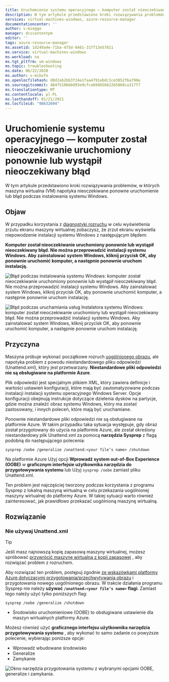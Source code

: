 ```yaml
---
title: Uruchomienie systemu operacyjnego — komputer został nieoczekiwanie uruchomiony ponownie lub wystąpił nieoczekiwany błąd
description: W tym artykule przedstawiono kroki rozwiązywania problemów z maszyną wirtualną w przypadku nieoczekiwanego ponownego uruchomienia lub błędu podczas instalowania systemu Windows.
services: virtual-machines-windows, azure-resource-manager
documentationcenter: ''
author: v-miegge
manager: dcscontentpm
editor: ''
tags: azure-resource-manager
ms.assetid: 1d249a4e-71ba-475d-8461-31ff13e57811
ms.service: virtual-machines-windows
ms.workload: na
ms.tgt_pltfrm: vm-windows
ms.topic: troubleshooting
ms.date: 06/22/2020
ms.author: v-mibufo
ms.openlocfilehash: d8d2ab2bb3f24e1faa4791ebdc1ce3852f6a790e
ms.sourcegitcommit: 484f510bbb093e9cfca694b56622b5860ca317f7
ms.translationtype: MT
ms.contentlocale: pl-PL
ms.lasthandoff: 01/21/2021
ms.locfileid: "98632694"
---
```

# <a name="os-start-up--computer-restarted-unexpectedly-or-encountered-an-unexpected-error"></a>Uruchomienie systemu operacyjnego — komputer został nieoczekiwanie uruchomiony ponownie lub wystąpił nieoczekiwany błąd

W tym artykule przedstawiono kroki rozwiązywania problemów, w których maszyna wirtualna (VM) napotyka nieoczekiwane ponowne uruchomienie lub błąd podczas instalowania systemu Windows.

## <a name="symptom"></a>Objaw

W przypadku korzystania z [diagnostyki rozruchu](./boot-diagnostics.md) w celu wyświetlenia zrzutu ekranu maszyny wirtualnej zobaczysz, że zrzut ekranu wyświetla niepowodzenie instalacji systemu Windows z następującym błędem:

**Komputer został nieoczekiwanie uruchomiony ponownie lub wystąpił nieoczekiwany błąd. Nie można przeprowadzić instalacji systemu Windows. Aby zainstalować system Windows, kliknij przycisk OK, aby ponownie uruchomić komputer, a następnie ponownie uruchom instalację.**

![Błąd podczas instalowania systemu Windows: komputer został nieoczekiwanie uruchomiony ponownie lub wystąpił nieoczekiwany błąd. Nie można przeprowadzić instalacji systemu Windows. Aby zainstalować system Windows, kliknij przycisk OK, aby ponownie uruchomić komputer, a następnie ponownie uruchom instalację.](./media/unexpected-restart-error-during-vm-boot/1.png)
 
![Błąd podczas uruchamiania usług Instalatora systemu Windows: komputer został nieoczekiwanie uruchomiony lub wystąpił nieoczekiwany błąd. Nie można przeprowadzić instalacji systemu Windows. Aby zainstalować system Windows, kliknij przycisk OK, aby ponownie uruchomić komputer, a następnie ponownie uruchom instalację.](./media/unexpected-restart-error-during-vm-boot/2.png)

## <a name="cause"></a>Przyczyna

Maszyna próbuje wykonać początkowe rozruch [uogólnionego obrazu](/windows-hardware/manufacture/desktop/sysprep--generalize--a-windows-installation), ale napotyka problem z powodu niestandardowego pliku odpowiedzi (Unattend.xml), który jest przetwarzany. **Niestandardowe pliki odpowiedzi nie są obsługiwane na platformie Azure**. 

Plik odpowiedzi jest specjalnym plikiem XML, który zawiera definicje i wartości ustawień konfiguracji, które mają być zautomatyzowane podczas instalacji instalacji systemu operacyjnego Windows Server. Opcje konfiguracji obejmują instrukcje dotyczące dzielenia dysków na partycje, gdzie można znaleźć obraz systemu Windows, który ma zostać zastosowany, i innych poleceń, które mają być uruchamiane.

Ponownie niestandardowe pliki odpowiedzi nie są obsługiwane na platformie Azure. W takim przypadku taka sytuacja występuje, gdy obraz został przygotowany do użycia na platformie Azure, ale został określony niestandardowy plik Unattend.xml za pomocą **narzędzia Sysprep** z flagą podobną do następującego polecenia:

`sysprep /oobe /generalize /unattend:<your file’s name> /shutdown`

Na platformie Azure Użyj opcji **Wprowadź system out-of-Box Experience (OOBE)** w **graficznym interfejsie użytkownika narzędzia do przygotowywania systemu** lub Użyj `sysprep /oobe` zamiast pliku Unattend.xml.

Ten problem jest najczęściej tworzony podczas korzystania z programu Sysprep z lokalną maszyną wirtualną w celu przekazania uogólnionej maszyny wirtualnej do platformy Azure. W takiej sytuacji warto również zainteresować, jak prawidłowo przekazać uogólnioną maszynę wirtualną.

## <a name="solution"></a>Rozwiązanie

### <a name="do-not-use-unattendxml"></a>Nie używaj Unattend.xml

> [!TIP]
> Jeśli masz najnowszą kopię zapasową maszyny wirtualnej, możesz spróbować [przywrócić maszynę wirtualną z kopii zapasowej](../../backup/backup-azure-arm-restore-vms.md) , aby rozwiązać problem z rozruchem.

Aby rozwiązać ten problem, postępuj zgodnie [ze wskazówkami platformy Azure dotyczącymi przygotowania/przechwytywania obrazu](../windows/upload-generalized-managed.md) i przygotowania nowego uogólnionego obrazu. W trakcie działania programu Sysprep nie należy **używać `/unattend:<your file’s name>` flagi**. Zamiast tego należy użyć tylko poniższych flag:

`sysprep /oobe /generalize /shutdown`

- Środowisko uruchomieniowe (OOBE) to obsługiwane ustawienie dla maszyn wirtualnych platformy Azure.

Możesz również użyć **graficznego interfejsu użytkownika narzędzia przygotowywania systemu** , aby wykonać to samo zadanie co powyższe polecenie, wybierając poniższe opcje:

- Wprowadź wbudowane środowisko
- Generalize
- Zamykanie
 
![Okno narzędzia przygotowania systemu z wybranymi opcjami OOBE, generalize i zamykania.](./media/unexpected-restart-error-during-vm-boot/3.png)
